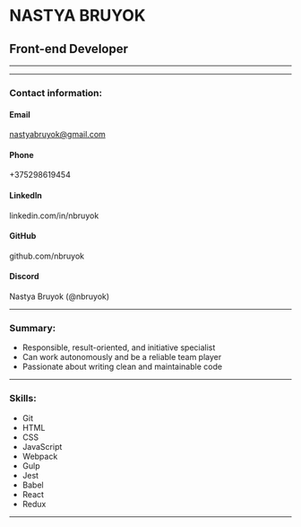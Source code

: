 # **NASTYA BRUYOK** 
## **Front-end Developer**
-----------------------------
-----------------------------

### **Contact information:**
#### **Email**
nastyabruyok@gmail.com

#### **Phone**
+375298619454

#### **LinkedIn**
linkedin.com/in/nbruyok

#### **GitHub**
github.com/nbruyok

#### **Discord**
Nastya Bruyok (@nbruyok)

-----------------------------

### **Summary:**
 - Responsible, result-oriented, and initiative specialist 
 - Can work autonomously and be a reliable team player
 - Passionate about writing clean and maintainable code

-----------------------------

### **Skills:**

- Git
- HTML
- CSS
- JavaScript
- Webpack
- Gulp
- Jest
- Babel
- React
- Redux

-----------------------------



